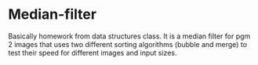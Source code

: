 # Median-filter
Basically homework from data structures class. It is a median filter for pgm 2 images that uses two different sorting algorithms (bubble and merge) to test their speed for different images and input sizes. 
